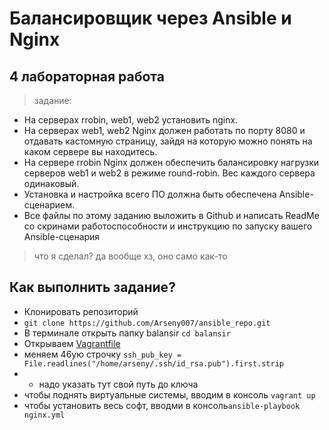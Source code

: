 # Балансировщик через Ansible и Nginx
## 4 лабораторная работа

>задание:

 + На серверах rrobin, web1, web2 установить nginx.
 + На серверах web1, web2 Nginx должен работать по порту 8080 и отдавать кастомную страницу, зайдя на которую можно понять на каком сервере вы находитесь.
 + На сервере rrobin Nginx должен обеспечить балансировку нагрузки серверов web1 и web2 в режиме round-robin. Вес каждого сервера одинаковый.
 + Установка и настройка всего ПО должна быть обеспечена Ansible-сценарием.
 + Все файлы по этому заданию выложить в Github и написать ReadMe со скринами работоспособности и инструкцию по запуску вашего Ansible-сценария
> что я сделал? да вообще хз, оно само как-то

## Как выполнить задание?
 + Клонировать репозиторий 
 + `git clone https://github.com/Arseny007/ansible_repo.git`
 + В терминале открыть папку balansir `cd balansir`
 + Открываем [Vagrantfile](balansir/Vagrantfile)
 + меняем 46ую строчку `ssh_pub_key = File.readlines("/home/arseny/.ssh/id_rsa.pub").first.strip`
 + +  надо указать тут свой путь до ключа
 + чтобы поднять виртуальные системы, вводим в консоль `vagrant up`
 + чтобы установить весь софт, вводми в консоль`ansible-playbook nginx.yml`
